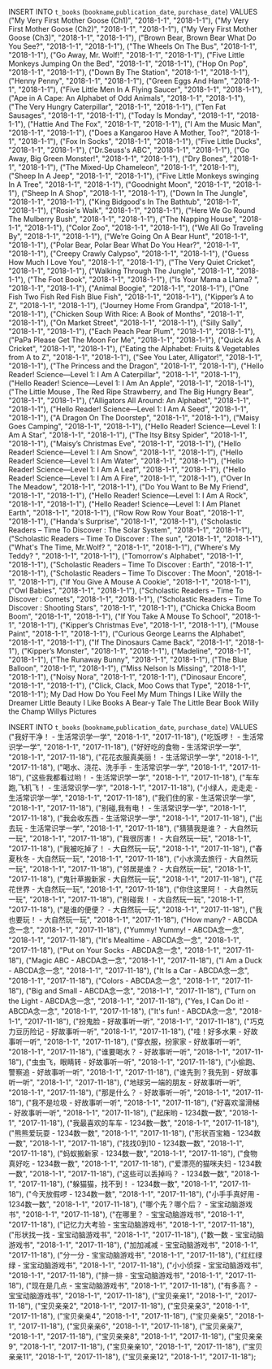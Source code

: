 INSERT INTO `t_books` (`bookname`,`publication_date`, `purchase_date`) VALUES
("My Very First Mother Goose (Ch1)", "2018-1-1", "2018-1-1"),
("My Very First Mother Goose (Ch2)", "2018-1-1", "2018-1-1"),
("My Very First Mother Goose (Ch3)", "2018-1-1", "2018-1-1"),
("Brown Bear, Brown Bear What Do You See?", "2018-1-1", "2018-1-1"),
("The Wheels On The Bus", "2018-1-1", "2018-1-1"),
("Go Away, Mr. Wolf!", "2018-1-1", "2018-1-1"),
("Five Little Monkeys Jumping On the Bed", "2018-1-1", "2018-1-1"),
("Hop On Pop", "2018-1-1", "2018-1-1"),
("Down By The Station", "2018-1-1", "2018-1-1"),
("Henny Penny", "2018-1-1", "2018-1-1"),
("Green Eggs And Ham", "2018-1-1", "2018-1-1"),
("Five Little Men In A Flying Saucer", "2018-1-1", "2018-1-1"),
("Ape in A Cape: An Alphabet of Odd Animals", "2018-1-1", "2018-1-1"),
("The Very Hungry Caterpillar", "2018-1-1", "2018-1-1"),
("Ten Fat Sausages", "2018-1-1", "2018-1-1"),
("Today Is Monday", "2018-1-1", "2018-1-1"),
("Hattie And The Fox", "2018-1-1", "2018-1-1"),
("I Am the Music Man", "2018-1-1", "2018-1-1"),
("Does a Kangaroo Have A Mother, Too?", "2018-1-1", "2018-1-1"),
("Fox In Socks", "2018-1-1", "2018-1-1"),
("Five Little Ducks", "2018-1-1", "2018-1-1"),
("Dr.Seuss's ABC", "2018-1-1", "2018-1-1"),
("Go Away, Big Green Monster!", "2018-1-1", "2018-1-1"),
("Dry Bones", "2018-1-1", "2018-1-1"),
("The Mixed-Up Chameleon", "2018-1-1", "2018-1-1"),
("Sheep In A Jeep", "2018-1-1", "2018-1-1"),
("Five Little Monkeys swinging In A Tree", "2018-1-1", "2018-1-1"),
("Goodnight Moon", "2018-1-1", "2018-1-1"),
("Sheep In A Shop", "2018-1-1", "2018-1-1"),
("Down In The Jungle", "2018-1-1", "2018-1-1"),
("King Bidgood's In The Bathtub", "2018-1-1", "2018-1-1"),
("Rosie's Walk", "2018-1-1", "2018-1-1"),
("Here We Go Round The Mulberry Bush", "2018-1-1", "2018-1-1"),
("The Napping House", "2018-1-1", "2018-1-1"),
("Color Zoo", "2018-1-1", "2018-1-1"),
("We All Go Traveling By", "2018-1-1", "2018-1-1"),
("We’re Going On A Bear Hunt", "2018-1-1", "2018-1-1"),
("Polar Bear, Polar Bear What Do You Hear?", "2018-1-1", "2018-1-1"),
("Creepy Crawly Calypso", "2018-1-1", "2018-1-1"),
("Guess How Much I Love You", "2018-1-1", "2018-1-1"),
("The Very Quiet Cricket", "2018-1-1", "2018-1-1"),
("Walking Through The Jungle", "2018-1-1", "2018-1-1"),
("The Foot Book", "2018-1-1", "2018-1-1"),
("Is Your Mama a Llama? ", "2018-1-1", "2018-1-1"),
("Animal Boogie", "2018-1-1", "2018-1-1"),
("One Fish Two Fish Red Fish Blue Fish", "2018-1-1", "2018-1-1"),
("Kipper’s A to Z", "2018-1-1", "2018-1-1"),
("Journey Home From Grandpa", "2018-1-1", "2018-1-1"),
("Chicken Soup With Rice: A Book of Months", "2018-1-1", "2018-1-1"),
("On Market Street", "2018-1-1", "2018-1-1"),
("Silly Sally", "2018-1-1", "2018-1-1"),
("Each Peach Pear Plum", "2018-1-1", "2018-1-1"),
("PaPa Please Get The Moon For Me", "2018-1-1", "2018-1-1"),
("Quick As A Cricket", "2018-1-1", "2018-1-1"),
("Eating the Alphabet: Fruits & Vegetables from A to Z", "2018-1-1", "2018-1-1"),
("See You Later, Alligator!", "2018-1-1", "2018-1-1"),
("The Princess and the Dragon", "2018-1-1", "2018-1-1"),
("Hello Reader! Science—Level 1: I Am A Caterpillar", "2018-1-1", "2018-1-1"),
("Hello Reader! Science—Level 1: I Am An Apple", "2018-1-1", "2018-1-1"),
("The Little Mouse , The Red Ripe Strawberry, and The Big Hungry Bear", "2018-1-1", "2018-1-1"),
("Alligators All Around: An Alphabet", "2018-1-1", "2018-1-1"),
("Hello Reader! Science—Level 1: I Am A Seed", "2018-1-1", "2018-1-1"),
("A Dragon On The Doorstep", "2018-1-1", "2018-1-1"),
("Maisy Goes Camping", "2018-1-1", "2018-1-1"),
("Hello Reader! Science—Level 1: I Am A Star", "2018-1-1", "2018-1-1"),
("The ltsy Bitsy Spider", "2018-1-1", "2018-1-1"),
("Maisy’s Christmas Eve", "2018-1-1", "2018-1-1"),
("Hello Reader! Science—Level 1: I Am Snow", "2018-1-1", "2018-1-1"),
("Hello Reader! Science—Level 1: I Am Water", "2018-1-1", "2018-1-1"),
("Hello Reader! Science—Level 1: I Am A Leaf", "2018-1-1", "2018-1-1"),
("Hello Reader! Science—Level 1: I Am A Fire", "2018-1-1", "2018-1-1"),
("Over In The Meadow", "2018-1-1", "2018-1-1"),
("Do You Want to Be My Friend", "2018-1-1", "2018-1-1"),
("Hello Reader! Science—Level 1: I Am A Rock", "2018-1-1", "2018-1-1"),
("Hello Reader! Science—Level 1: I Am Planet Earth", "2018-1-1", "2018-1-1"),
("Row Row Row Your Boat", "2018-1-1", "2018-1-1"),
("Handa's Surprise", "2018-1-1", "2018-1-1"),
("Scholastic Readers – Time To Discover : The Solar System", "2018-1-1", "2018-1-1"),
("Scholastic Readers – Time To Discover : The sun", "2018-1-1", "2018-1-1"),
("What's The Time, Mr.Wolf? ", "2018-1-1", "2018-1-1"),
("Where's My Teddy? ", "2018-1-1", "2018-1-1"),
("Tomorrow's Alphabet", "2018-1-1", "2018-1-1"),
("Scholastic Readers – Time To Discover : Earth", "2018-1-1", "2018-1-1"),
("Scholastic Readers – Time To Discover : The Moon", "2018-1-1", "2018-1-1"),
("If You Give A Mouse A Cookie", "2018-1-1", "2018-1-1"),
("Owl Babies", "2018-1-1", "2018-1-1"),
("Scholastic Readers – Time To Discover : Comets", "2018-1-1", "2018-1-1"),
("Scholastic Readers – Time To Discover : Shooting Stars", "2018-1-1", "2018-1-1"),
("Chicka Chicka Boom Boom", "2018-1-1", "2018-1-1"),
("If You Take A Mouse To School", "2018-1-1", "2018-1-1"),
("Kipper’s Christmas Eve", "2018-1-1", "2018-1-1"),
("Mouse Paint", "2018-1-1", "2018-1-1"),
("Curious George Learns the Alphabet", "2018-1-1", "2018-1-1"),
("If The Dinosaurs Came Back", "2018-1-1", "2018-1-1"),
("Kipper’s Monster", "2018-1-1", "2018-1-1"),
("Madeline", "2018-1-1", "2018-1-1"),
("The Runaway Bunny", "2018-1-1", "2018-1-1"),
("The Blue Balloon", "2018-1-1", "2018-1-1"),
("Miss Nelson Is Missing", "2018-1-1", "2018-1-1"),
("Noisy Nora", "2018-1-1", "2018-1-1"),
("Dinosaur Encore", "2018-1-1", "2018-1-1"),
("Click, Clack, Moo Cows that Type", "2018-1-1", "2018-1-1");
My Dad
How Do You Feel
My Mum
Things I Like
Willy the Dreamer
Little Beauty
I Like Books
A Bear-y Tale
The Little Bear Book
Willy the Champ
Willys Pictures


INSERT INTO `t_books` (`bookname`,`publication_date`, `purchase_date`) VALUES
("我好干净！ - 生活常识学一学", "2018-1-1", "2017-11-18"),
("吃饭啰！ - 生活常识学一学", "2018-1-1", "2017-11-18"),
("好好吃的食物 - 生活常识学一学", "2018-1-1", "2017-11-18"),
("花花衣服真美丽！ - 生活常识学一学", "2018-1-1", "2017-11-18"),
("喝水、浇花、洗手手 - 生活常识学一学", "2018-1-1", "2017-11-18"),
("这些我都看过哟！ - 生活常识学一学", "2018-1-1", "2017-11-18"),
("车车跑,飞机飞！ - 生活常识学一学", "2018-1-1", "2017-11-18"),
("小绿人，走走走 - 生活常识学一学", "2018-1-1", "2017-11-18"),
("我们住的家 - 生活常识学一学", "2018-1-1", "2017-11-18"),
("别碰,我有电！ - 生活常识学一学", "2018-1-1", "2017-11-18"),
("我会收东西 - 生活常识学一学", "2018-1-1", "2017-11-18"),
("出去玩 - 生活常识学一学", "2018-1-1", "2017-11-18"),
("猜猜我是谁？ - 大自然玩一玩", "2018-1-1", "2017-11-18"),
("我很厉害！ - 大自然玩一玩", "2018-1-1", "2017-11-18"),
("我被吃掉了！ - 大自然玩一玩", "2018-1-1", "2017-11-18"),
("春夏秋冬 - 大自然玩一玩", "2018-1-1", "2017-11-18"),
("小水滴去旅行 - 大自然玩一玩", "2018-1-1", "2017-11-18"),
("邻居是谁？ - 大自然玩一玩", "2018-1-1", "2017-11-18"),
("鬼针草搬新家 - 大自然玩一玩", "2018-1-1", "2017-11-18"),
("花花世界 - 大自然玩一玩", "2018-1-1", "2017-11-18"),
("你住这里阿！ - 大自然玩一玩", "2018-1-1", "2017-11-18"),
("别碰我！ - 大自然玩一玩", "2018-1-1", "2017-11-18"),
("是谁的便便？ - 大自然玩一玩", "2018-1-1", "2017-11-18"),
("我也要玩！ - 大自然玩一玩", "2018-1-1", "2017-11-18"),
("How many? - ABCDA念一念", "2018-1-1", "2017-11-18"),
("Yummy! Yummy! - ABCDA念一念", "2018-1-1", "2017-11-18"),
("It's Mealtime - ABCDA念一念", "2018-1-1", "2017-11-18"),
("Put on Your Socks - ABCDA念一念", "2018-1-1", "2017-11-18"),
("Magic ABC - ABCDA念一念", "2018-1-1", "2017-11-18"),
("I Am a Duck - ABCDA念一念", "2018-1-1", "2017-11-18"),
("It Is a Car - ABCDA念一念", "2018-1-1", "2017-11-18"),
("Colors - ABCDA念一念", "2018-1-1", "2017-11-18"),
("Big and Small - ABCDA念一念", "2018-1-1", "2017-11-18"),
("Turn on the Light - ABCDA念一念", "2018-1-1", "2017-11-18"),
("Yes, I Can Do it! - ABCDA念一念", "2018-1-1", "2017-11-18"),
("It's fun! - ABCDA念一念", "2018-1-1", "2017-11-18"),
("扮鬼脸 - 好故事听一听", "2018-1-1", "2017-11-18"),
("巧克力豆历险记 - 好故事听一听", "2018-1-1", "2017-11-18"),
("哇！好多水果 - 好故事听一听", "2018-1-1", "2017-11-18"),
("穿衣服，扮家家 - 好故事听一听", "2018-1-1", "2017-11-18"),
("谁要喝水？ - 好故事听一听", "2018-1-1", "2017-11-18"),
("虫虫飞，眼睛转 - 好故事听一听", "2018-1-1", "2017-11-18"),
("小偷跑、警察追 - 好故事听一听", "2018-1-1", "2017-11-18"),
("谁先到？我先到 - 好故事听一听", "2018-1-1", "2017-11-18"),
("地球另一端的朋友 - 好故事听一听", "2018-1-1", "2017-11-18"),
("那是什么？ - 好故事听一听", "2018-1-1", "2017-11-18"),
("我不是垃圾 - 好故事听一听", "2018-1-1", "2017-11-18"),
("好喜欢溜滑梯 - 好故事听一听", "2018-1-1", "2017-11-18"),
("起床哟 - 1234数一数", "2018-1-1", "2017-11-18"),
("我最喜欢的车车 - 1234数一数", "2018-1-1", "2017-11-18"),
("熊熊爱玩耍 - 1234数一数", "2018-1-1", "2017-11-18"),
("形状百宝箱 - 1234数一数", "2018-1-1", "2017-11-18"),
("找找0到10 - 1234数一数", "2018-1-1", "2017-11-18"),
("蚂蚁搬新家 - 1234数一数", "2018-1-1", "2017-11-18"),
("食物真好吃 - 1234数一数", "2018-1-1", "2017-11-18"),
("爱漂亮的猫咪夫妇 - 1234数一数", "2018-1-1", "2017-11-18"),
("这些可以丢掉吗？ - 1234数一数", "2018-1-1", "2017-11-18"),
("躲猫猫，找不到！ - 1234数一数", "2018-1-1", "2017-11-18"),
("今天放假啰 - 1234数一数", "2018-1-1", "2017-11-18"),
("小手手真好用 - 1234数一数", "2018-1-1", "2017-11-18"),
("哪个先？哪个后？ - 宝宝动脑游戏书", "2018-1-1", "2017-11-18"),
("在哪里？ - 宝宝动脑游戏书", "2018-1-1", "2017-11-18"),
("记忆力大考验 - 宝宝动脑游戏书", "2018-1-1", "2017-11-18"),
("形状找一找 - 宝宝动脑游戏书", "2018-1-1", "2017-11-18"),
("数一数 - 宝宝动脑游戏书", "2018-1-1", "2017-11-18"),
("加加减减 - 宝宝动脑游戏书", "2018-1-1", "2017-11-18"),
("分一分 - 宝宝动脑游戏书", "2018-1-1", "2017-11-18"),
("红红绿绿 - 宝宝动脑游戏书", "2018-1-1", "2017-11-18"),
("小小侦探 - 宝宝动脑游戏书", "2018-1-1", "2017-11-18"),
("排一排 - 宝宝动脑游戏书", "2018-1-1", "2017-11-18"),
("现在是几点 - 宝宝动脑游戏书", "2018-1-1", "2017-11-18"),
("有多高？ - 宝宝动脑游戏书", "2018-1-1", "2017-11-18"),
("宝贝亲亲1", "2018-1-1", "2017-11-18"),
("宝贝亲亲2", "2018-1-1", "2017-11-18"),
("宝贝亲亲3", "2018-1-1", "2017-11-18"),
("宝贝亲亲4", "2018-1-1", "2017-11-18"),
("宝贝亲亲5", "2018-1-1", "2017-11-18"),
("宝贝亲亲6", "2018-1-1", "2017-11-18"),
("宝贝亲亲7", "2018-1-1", "2017-11-18"),
("宝贝亲亲8", "2018-1-1", "2017-11-18"),
("宝贝亲亲9", "2018-1-1", "2017-11-18"),
("宝贝亲亲10", "2018-1-1", "2017-11-18"),
("宝贝亲亲11", "2018-1-1", "2017-11-18"),
("宝贝亲亲12", "2018-1-1", "2017-11-18");